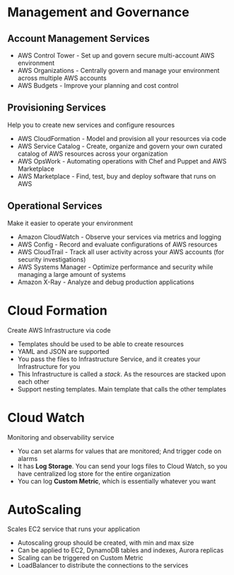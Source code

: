# Management and Governance

## Account Management Services

* AWS Control Tower - Set up and govern secure multi-account AWS environment
* AWS Organizations - Centrally govern and manage your environment across multiple AWS accounts
* AWS Budgets - Improve your planning and cost control

## Provisioning Services

Help you to create new services and configure resources

* AWS CloudFormation - Model and provision all your resources via code
* AWS Service Catalog - Create, organize and govern your own curated catalog of AWS resources across your organization
* AWS OpsWork - Automating operations with Chef and Puppet and AWS Marketplace
* AWS Marketplace - Find, test, buy and deploy software that runs on AWS

## Operational Services

Make it easier to operate your environment

* Amazon CloudWatch - Observe your services via metrics and logging
* AWS Config - Record and evaluate configurations of AWS resources
* AWS CloudTrail - Track all user activity across your AWS accounts (for security investigations)
* AWS Systems Manager - Optimize performance and security while managing a large amount of systems
* Amazon X-Ray - Analyze and debug production applications

# Cloud Formation

Create AWS Infrastructure via code

* Templates should be used to be able to create resources
* YAML and JSON are supported
* You pass the files to Infrastructure Service, and it creates your Infrastructure for you
* This Infrastructure is called a _stack_. As the resources are stacked upon each other
* Support nesting templates. Main template that calls the other templates

# Cloud Watch

Monitoring and observability service

* You can set alarms for values that are monitored; And trigger code on alarms
* It has **Log Storage**. You can send your logs files to Cloud Watch, so you have centralized log store for the entire
  organization
* You can log **Custom Metric**, which is essentially whatever you want

# AutoScaling

Scales EC2 service that runs your application

* Autoscaling group should be created, with min and max size
* Can be applied to EC2, DynamoDB tables and indexes, Aurora replicas
* Scaling can be triggered on Custom Metric
* LoadBalancer to distribute the connections to the services
